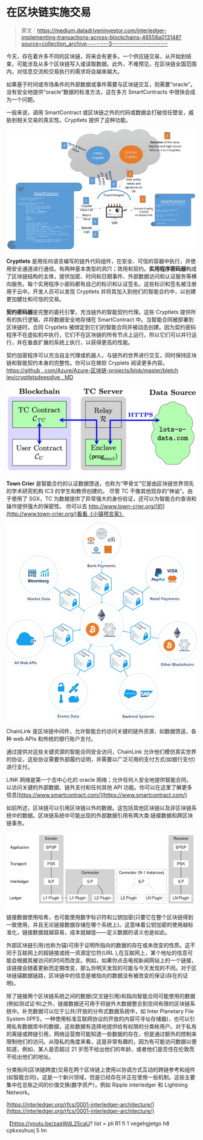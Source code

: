 # 在区块链实施交易

> 原文：<https://medium.datadriveninvestor.com/interledger-implementing-transactions-across-blockchains-46558a013148?source=collection_archive---------3----------------------->

今天，存在着许多不同的区块链，将来会有更多。一个供应链交易，从开始到结束，可能涉及从多个区块链写入或读取数据。此外，不难预见，在区块链全国范围内，对信息交流和交易执行的需求将会越来越大。

如果基于时间或市场条件的外部数据或事件需要与区块链交互，则需要“oracle”。没有安全地提供“oracle”数据的标准方法，这在多方 SmartContracts 中很快会成为一个问题。

一般来说，调用 SmartContract 或区块链之外的代码或数据会打破信任壁垒，威胁到相关交易的真实性。Cryptlets 提供了这种功能。

![](img/76cd0fabfa9f35459fb95cb2ade0d08f.png)

**Cryptlets** 是用任何语言编写的链外代码组件，在安全、可信的容器中执行，并使用安全通道进行通信。有两种基本类型的洞穴；效用和契约。**实用程序密码器**构成了区块链结构的主体，提供加密、时间和日期事件、外部数据访问和认证服务等横向服务。每个实用程序小密码都有自己的标识和认证签名，这些标识和签名被注册用于云中。开发人员可以发现 Cryptlets 并将其加入到他们的智能合约中，以创建更加健壮和可信的交易。

**契约密码器**是完整的委托引擎，充当链外的智能契约代理。这些 Cryptlets 提供所有的执行逻辑，并将数据安全地存储在 SmartContract 中。当智能合同被部署到区块链时，合同 Cryptlets 被绑定到它们的智能合同并被动态创建。因为契约密码程序不在虚拟机中执行，它们不在区块链的所有节点上运行，所以它们可以并行运行，并在垂直扩展的系统上执行，以获得更高的性能。

契约加密程序可以充当自主代理或机器人，与链外的世界进行交互，同时保持区块链和智能契约本身的完整性。你可以在微软 Cryplets 阅读更多内容。[https://github . com/Azure/Azure-区块链-projects/blob/master/bletch ley/cryptletsdeepdive . MD](https://github.com/Azure/azure-blockchain-projects/blob/master/bletchley/CryptletsDeepDive.md)

![](img/26460b56d85a58d3d46a93e0f827a2f4.png)

**Town Crier** 是智能合约的认证数据馈送，也称为“甲骨文”它是由区块链世界领先的学术研究机构 IC3 的学生和教师创建的。
尽管 TC 不像其他现存的“神谕”。由于使用了 SGX，TC 为数据提供了异常强大的身份验证，还可以为智能合约查询和操作提供强大的保密性。
你可以去 http://www.town-crier.org/[的](http://www.town-crier.org/)看看《小镇预言家》

![](img/9bb58aeb67771ee49757d4ded0a6793f.png)

ChainLink 是区块链中间件，允许智能合约访问关键的链外资源，如数据馈送、各种 web APIs 和传统的银行账户支付。

通过提供对这些关键资源的智能合同安全访问，ChainLink 允许他们模仿真实世界的协议，这些协议需要外部履约证明，并需要以广泛可用的支付方式(如银行支付)进行支付。

LINK 网络是第一个去中心化的 oracle 网络；允许任何人安全地提供智能合同，以访问关键的外部数据、链外支付和任何其他 API 功能。你可以在这里了解更多信息[https://www.smartcontract.com/](https://www.smartcontract.com/)

如前所述，区块链可以引用区块链以外的数据。这包括其他区块链以及非区块链系统中的数据。区块链系统中可能出现的外部数据引用有两大类:链接数据和跨区块链事务。

![](img/9339357dbe3a0d9ff1ee31329e461fff.png)

链接数据使用哈希，也可能使用数字标识符和公钥加密(只要它在整个区块链得到一致使用，并且无论链接数据存储在哪个系统上)。这意味着公钥加密的使用越标准化，链接数据就越容易，成本就越低——定义数据的语义也是如此。

外部区块链引用(也称为锚)可用于证明所指向的数据的存在或未改变的性质。这不同于互联网上的超链接或统一资源定位符(URL ),在互联网上，某个地址的信息可能会根据其被访问的时间而改变。例如，如果你点击电视新闻网站上的一个链接，该链接会随着更新而定期改变，那么你明天发现的可能与今天发现的不同。对于区块链锚数据链路，区块链中的信息是被指向的数据没有被改变的保证(存在的证明)。

除了链接两个区块链系统之间的数据(交叉链引用)和指向智能合同可能使用的数据(例如测试证书)之外，链接数据还可用于将链外大数据整合到空间有限的区块链系统中。补充数据可以位于公共/开放的分布式数据系统中，如 Inter Planetary File System (IPFS，一种使用标准互联网协议的开放的内容可寻址存储器)，也可以引用私有数据库中的数据，这些数据有选择地提供给有权限的分类帐用户。对于私有的离链或跨链引用，网络运营商可能知道一些数据的存在，但是通过额外的控制来限制他们的访问。从隐私的角度来看，这是非常有趣的，因为有可能访问数据以便知道，例如，某人是否超过 21 岁而不给出他们的年龄，或者他们是否住在伦敦而不给出他们的地址。

分类账间(区块链跨度)交易在两个区块链上使用以协调方式互动的跨链参考和组件(如智能合同)。这是一个新兴领域，但是已经存在并正在使用一些机制。这些主要集中在总账之间的价值交换(数字资产)，例如 Ripple interledger 和 Lightning Network。

[https://interledger.org/rfcs/0001-interledger-architecture/](https://interledger.org/rfcs/0001-interledger-architecture/)

【https://youtu.be/zaqWdL25caU? list = pli R1 fi 1 vegehgjetgo h8 cpkxxuhuxj 5 lm
